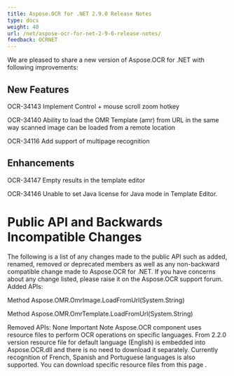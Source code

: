 ```yaml
---
title: Aspose.OCR for .NET 2.9.0 Release Notes
type: docs
weight: 40
url: /net/aspose-ocr-for-net-2-9-0-release-notes/
feedback: OCRNET
---
```


We are pleased to share a new version of Aspose.OCR for .NET with following improvements: 
## **New Features**
OCR-34143 Implement Control + mouse scroll zoom hotkey

OCR-34140 Ability to load the OMR Template (amr) from URL in the same way scanned image can be loaded from a remote location

OCR-34116 Add support of multipage recognition
## **Enhancements**
OCR-34147 Empty results in the template editor

OCR-34146 Unable to set Java license for Java mode in Template Editor.
# **Public API and Backwards Incompatible Changes**
The following is a list of any changes made to the public API such as added, renamed, removed or deprecated members as well as any non-backward compatible change made to Aspose.OCR for .NET. If you have concerns about any change listed, please raise it on the Aspose.OCR support forum. 
Added APIs:

Method Aspose.OMR.OmrImage.LoadFromUrl(System.String)

Method Aspose.OMR.OmrTemplate.LoadFromUrl(System.String)

Removed APIs:
None 
Important Note
Aspose.OCR component uses resource files to perform OCR operations on specific languages. From 2.2.0 version resource file for default language (English) is embedded into Aspose.OCR.dll and there is no need to download it separately. Currently recognition of French, Spanish and Portuguese languages is also supported. You can download specific resource files from this page 
.
